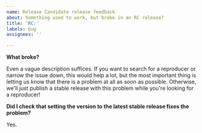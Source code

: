 ```yaml
---
name: Release Candidate release feedback
about: Something used to work, but broke in an RC release?
title: 'RC:'
labels: bug
assignees: ''

---
```


<!--
Thank you for participating in the Release Candidate program, and even better,
finding a problem!

Please double-check that this problem is not present in the latest stable
release.
-->

**What broke?**

Even a vague description suffices. If you want to search for a reproducer or
narrow the issue down, this would help a lot, but the most important thing is
letting us know that there is a problem at all as soon as possible. Otherwise,
we'll just publish a stable release with this problem while you're looking for a
reproducer!

**Did I check that setting the version to the latest stable release fixes the problem?**

Yes.
